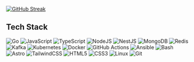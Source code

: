 [![GitHub Streak](https://streak-stats.demolab.com?user=icehuntmen&theme=dark&hide_border=true&hide_longest_streak=true)](https://git.io/streak-stats)

## Tech Stack
<img src="https://img.shields.io/badge/Go-00ADD8.svg?style=for-the-badge&logo=go&logoColor=white " alt="Go">
<img src="https://img.shields.io/badge/javascript-323330.svg?style=for-the-badge&logo=javascript&logoColor=F7DF1E" alt="JavaScript"/>
<img src="https://img.shields.io/badge/typescript-007ACC.svg?style=for-the-badge&logo=typescript&logoColor=white" alt="TypeScript"/>
<img src="https://img.shields.io/badge/node.js-6DA55F?style=for-the-badge&logo=node.js&logoColor=white" alt="NodeJS"/>
<img src="https://img.shields.io/badge/NestJS-E0234E.svg?style=for-the-badge&logo=nestjs&logoColor=white " alt="NestJS">
<img src="https://img.shields.io/badge/MongoDB-47A248.svg?style=for-the-badge&logo=mongodb&logoColor=white " alt="MongoDB">
<img src="https://img.shields.io/badge/Redis-DC382D.svg?style=for-the-badge&logo=redis&logoColor=white " alt="Redis">
<img src="https://img.shields.io/badge/Apache_Kafka-000000.svg?style=for-the-badge&logo=apachekafka&logoColor=white " alt="Kafka">
<img src="https://img.shields.io/badge/Kubernetes-326CE5.svg?style=for-the-badge&logo=kubernetes&logoColor=white" alt="Kubernetes"/>
<img src="https://img.shields.io/badge/docker-0db7ed.svg?style=for-the-badge&logo=docker&logoColor=white" alt="Docker"/>
<img src="https://img.shields.io/badge/GitHub_Actions-2088FF.svg?style=for-the-badge&logo=github-actions&logoColor=white" alt="GitHub Actions"/>
<img src="https://img.shields.io/badge/Ansible-EE0000.svg?style=for-the-badge&logo=ansible&logoColor=white" alt="Ansible"/>
<img src="https://img.shields.io/badge/Bash-4EAA25?style=for-the-badge&logo=gnubash&logoColor=black" alt="Bash"/>
<img src="https://img.shields.io/badge/astro-BC52EE.svg?style=for-the-badge&logo=astro&logoColor=white" alt="Astro"/>
<img src="https://img.shields.io/badge/tailwindcss-38B2AC.svg?style=for-the-badge&logo=tailwind-css&logoColor=white" alt="TailwindCSS"/>
<img src="https://img.shields.io/badge/html5-E34F26.svg?style=for-the-badge&logo=html5&logoColor=white" alt="HTML5"/>
<img src="https://img.shields.io/badge/css3-1572B6.svg?style=for-the-badge&logo=css3&logoColor=white" alt="CSS3"/>
<img src="https://img.shields.io/badge/Linux-FCC624?style=for-the-badge&logo=linux&logoColor=black" alt="Linux"/>
<img src="https://img.shields.io/badge/Git-fc6d26?style=for-the-badge&logo=git&logoColor=white" alt="Git"/>

